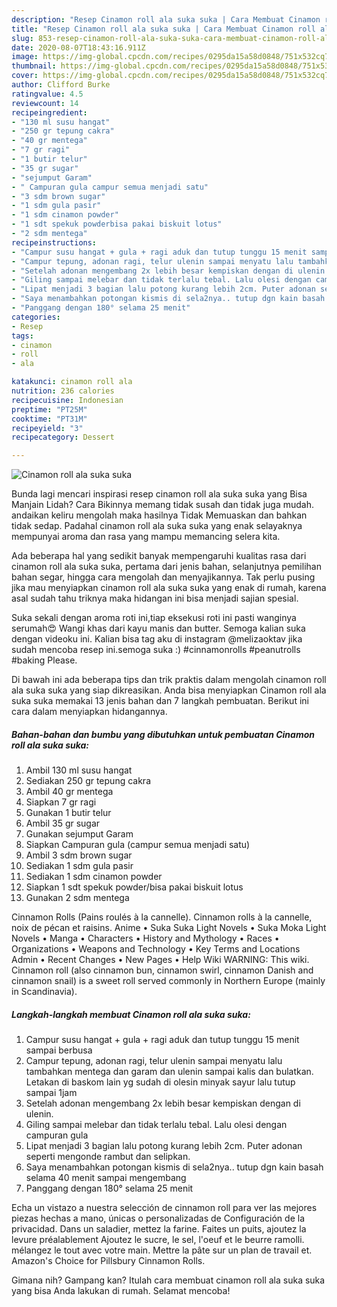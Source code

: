 ```yaml
---
description: "Resep Cinamon roll ala suka suka | Cara Membuat Cinamon roll ala suka suka Yang Paling Enak"
title: "Resep Cinamon roll ala suka suka | Cara Membuat Cinamon roll ala suka suka Yang Paling Enak"
slug: 853-resep-cinamon-roll-ala-suka-suka-cara-membuat-cinamon-roll-ala-suka-suka-yang-paling-enak
date: 2020-08-07T18:43:16.911Z
image: https://img-global.cpcdn.com/recipes/0295da15a58d0848/751x532cq70/cinamon-roll-ala-suka-suka-foto-resep-utama.jpg
thumbnail: https://img-global.cpcdn.com/recipes/0295da15a58d0848/751x532cq70/cinamon-roll-ala-suka-suka-foto-resep-utama.jpg
cover: https://img-global.cpcdn.com/recipes/0295da15a58d0848/751x532cq70/cinamon-roll-ala-suka-suka-foto-resep-utama.jpg
author: Clifford Burke
ratingvalue: 4.5
reviewcount: 14
recipeingredient:
- "130 ml susu hangat"
- "250 gr tepung cakra"
- "40 gr mentega"
- "7 gr ragi"
- "1 butir telur"
- "35 gr sugar"
- "sejumput Garam"
- " Campuran gula campur semua menjadi satu"
- "3 sdm brown sugar"
- "1 sdm gula pasir"
- "1 sdm cinamon powder"
- "1 sdt spekuk powderbisa pakai biskuit lotus"
- "2 sdm mentega"
recipeinstructions:
- "Campur susu hangat + gula + ragi aduk dan tutup tunggu 15 menit sampai berbusa"
- "Campur tepung, adonan ragi, telur ulenin sampai menyatu lalu tambahkan mentega dan garam dan ulenin sampai kalis dan bulatkan. Letakan di baskom lain yg sudah di olesin minyak sayur lalu tutup sampai 1jam"
- "Setelah adonan mengembang 2x lebih besar kempiskan dengan di ulenin."
- "Giling sampai melebar dan tidak terlalu tebal. Lalu olesi dengan campuran gula"
- "Lipat menjadi 3 bagian lalu potong kurang lebih 2cm. Puter adonan seperti mengonde rambut dan selipkan."
- "Saya menambahkan potongan kismis di sela2nya.. tutup dgn kain basah selama 40 menit sampai mengembang"
- "Panggang dengan 180° selama 25 menit"
categories:
- Resep
tags:
- cinamon
- roll
- ala

katakunci: cinamon roll ala 
nutrition: 236 calories
recipecuisine: Indonesian
preptime: "PT25M"
cooktime: "PT31M"
recipeyield: "3"
recipecategory: Dessert

---
```



![Cinamon roll ala suka suka](https://img-global.cpcdn.com/recipes/0295da15a58d0848/751x532cq70/cinamon-roll-ala-suka-suka-foto-resep-utama.jpg)

Bunda lagi mencari inspirasi resep cinamon roll ala suka suka yang Bisa Manjain Lidah? Cara Bikinnya memang tidak susah dan tidak juga mudah. andaikan keliru mengolah maka hasilnya Tidak Memuaskan dan bahkan tidak sedap. Padahal cinamon roll ala suka suka yang enak selayaknya mempunyai aroma dan rasa yang mampu memancing selera kita.

Ada beberapa hal yang sedikit banyak mempengaruhi kualitas rasa dari cinamon roll ala suka suka, pertama dari jenis bahan, selanjutnya pemilihan bahan segar, hingga cara mengolah dan menyajikannya. Tak perlu pusing jika mau menyiapkan cinamon roll ala suka suka yang enak di rumah, karena asal sudah tahu triknya maka hidangan ini bisa menjadi sajian spesial.

Suka sekali dengan aroma roti ini,tiap eksekusi roti ini pasti wanginya serumah😍 Wangi khas dari kayu manis dan butter. Semoga kalian suka dengan videoku ini. Kalian bisa tag aku di instagram @melizaoktav jika sudah mencoba resep ini.semoga suka :) #cinnamonrolls #peanutrolls #baking Please.


Di bawah ini ada beberapa tips dan trik praktis dalam mengolah cinamon roll ala suka suka yang siap dikreasikan. Anda bisa menyiapkan Cinamon roll ala suka suka memakai 13 jenis bahan dan 7 langkah pembuatan. Berikut ini cara dalam menyiapkan hidangannya.

<!--inarticleads1-->

##### Bahan-bahan dan bumbu yang dibutuhkan untuk pembuatan Cinamon roll ala suka suka:

1. Ambil 130 ml susu hangat
1. Sediakan 250 gr tepung cakra
1. Ambil 40 gr mentega
1. Siapkan 7 gr ragi
1. Gunakan 1 butir telur
1. Ambil 35 gr sugar
1. Gunakan sejumput Garam
1. Siapkan  Campuran gula (campur semua menjadi satu)
1. Ambil 3 sdm brown sugar
1. Sediakan 1 sdm gula pasir
1. Sediakan 1 sdm cinamon powder
1. Siapkan 1 sdt spekuk powder/bisa pakai biskuit lotus
1. Gunakan 2 sdm mentega


Cinnamon Rolls (Pains roulés à la cannelle). Cinnamon rolls à la cannelle, noix de pécan et raisins. Anime • Suka Suka Light Novels • Suka Moka Light Novels • Manga • Characters • History and Mythology • Races • Organizations • Weapons and Technology • Key Terms and Locations Admin • Recent Changes • New Pages • Help Wiki WARNING: This wiki. Cinnamon roll (also cinnamon bun, cinnamon swirl, cinnamon Danish and cinnamon snail) is a sweet roll served commonly in Northern Europe (mainly in Scandinavia). 

<!--inarticleads2-->

##### Langkah-langkah membuat Cinamon roll ala suka suka:

1. Campur susu hangat + gula + ragi aduk dan tutup tunggu 15 menit sampai berbusa
1. Campur tepung, adonan ragi, telur ulenin sampai menyatu lalu tambahkan mentega dan garam dan ulenin sampai kalis dan bulatkan. Letakan di baskom lain yg sudah di olesin minyak sayur lalu tutup sampai 1jam
1. Setelah adonan mengembang 2x lebih besar kempiskan dengan di ulenin.
1. Giling sampai melebar dan tidak terlalu tebal. Lalu olesi dengan campuran gula
1. Lipat menjadi 3 bagian lalu potong kurang lebih 2cm. Puter adonan seperti mengonde rambut dan selipkan.
1. Saya menambahkan potongan kismis di sela2nya.. tutup dgn kain basah selama 40 menit sampai mengembang
1. Panggang dengan 180° selama 25 menit


Echa un vistazo a nuestra selección de cinnamon roll para ver las mejores piezas hechas a mano, únicas o personalizadas de Configuración de la privacidad. Dans un saladier, mettez la farine. Faites un puits, ajoutez la levure préalablement Ajoutez le sucre, le sel, l&#39;oeuf et le beurre ramolli. mélangez le tout avec votre main. Mettre la pâte sur un plan de travail et. Amazon&#39;s Choice for Pillsbury Cinnamon Rolls. 

Gimana nih? Gampang kan? Itulah cara membuat cinamon roll ala suka suka yang bisa Anda lakukan di rumah. Selamat mencoba!
